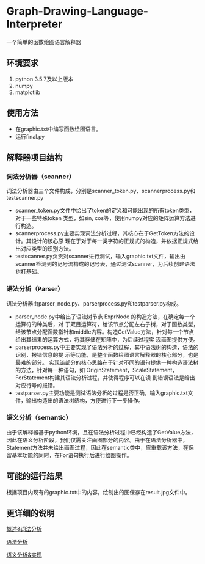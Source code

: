 # Graph-Drawing-Language-Interpreter

一个简单的函数绘图语言解释器

## 环境要求

1. python 3.5.7及以上版本
2. numpy
3. matplotlib

## 使用方法

- 在graphic.txt中编写函数绘图语言。
- 运行final.py

## 解释器项目结构

### 词法分析器（scanner）

词法分析器由三个文件构成，分别是scanner_token.py、scannerprocess.py和testscanner.py

- scanner_token.py文件中给出了token的定义和可能出现的所有token类型，对于一些特殊token 类型，如sin, cos等，使用numpy对应的矩阵运算方法进行构造。
- scannerprocess.py主要实现词法分析过程，其核心在于GetToken方法的设计。其设计的核心原 理在于对于每一类字符的正规式的构造，并依据正规式给出对应类型的识别方法。
- testscanner.py负责对scanner进行测试，输入graphic.txt文件，输出由scanner检测到的记号流构成的记号表，通过测试scanner，为后续创建语法树打基础。

### 语法分析（Parser）

语法分析器由parser_node.py、parserprocess.py和testparser.py构成。

- parser_node.py中给出了语法树节点 ExprNode 的构造方法，在确定每一个运算符的种类后，对 于双目运算符，给该节点分配左右子树，对于函数类型，给该节点分配函数指针和middle内容。构造GetValue方法，针对每一个节点给出其结果的运算方式，将其存储在矩阵中，为后续过程实 现画图提供方便。
- parserprocess.py中主要实现了语法分析的过程，其中语法树的构造，语法的识别，报错信息的提 示等功能，是整个函数绘图语言解释器的核心部分，也是最难的部分。 实现该部分的核心思路在于针对不同的语句提供一种构造语法树的方法，针对每一种语句，如 OriginStatement，ScaleStatement，ForStatement构建其语法分析过程，并使得程序可以在读 到错误语法是给出对应行号的报错。
- testparser.py主要功能是测试语法分析的过程是否正确，输入graphic.txt文件，输出构造出的语法树结构，方便进行下一步操作。

### 语义分析（semantic）

由于该解释器基于python环境，且在语法分析过程中已经构造了GetValue方法，因此在语义分析阶段，我们仅需关注画图部分的内容。由于在语法分析器中，Statement方法并未给出画图过程，因此在semantic类中，应重载该方法，在保留基本功能的同时，在For语句执行后进行绘图操作。



## 可能的运行结果

根据项目内现有的graphic.txt中的内容，绘制出的图保存在result.jpg文件中。

## 更详细的说明
[概述&词法分析](https://www.bbbbchan.com/2020/01/10/%e7%ae%80%e5%8d%95%e5%87%bd%e6%95%b0%e7%bb%98%e5%9b%be%e8%af%ad%e8%a8%80%e8%a7%a3%e9%87%8a%e5%99%a8-python%e5%ae%9e%e7%8e%b0-%e6%a6%82%e8%bf%b0%e8%af%8d%e6%b3%95%e5%88%86%e6%9e%90%e7%af%87/)

[语法分析](https://www.bbbbchan.com/2020/01/10/%e7%ae%80%e5%8d%95%e5%87%bd%e6%95%b0%e7%bb%98%e5%9b%be%e8%af%ad%e8%a8%80%e8%a7%a3%e9%87%8a%e5%99%a8-python%e5%ae%9e%e7%8e%b0-%e8%af%ad%e6%b3%95%e5%88%86%e6%9e%90%e7%af%87/)

[语义分析&实现](https://www.bbbbchan.com/2020/01/10/%e7%ae%80%e5%8d%95%e5%87%bd%e6%95%b0%e7%bb%98%e5%9b%be%e8%af%ad%e8%a8%80%e8%a7%a3%e9%87%8a%e5%99%a8-python%e5%ae%9e%e7%8e%b0-%e8%af%ad%e4%b9%89%e5%88%86%e6%9e%90%e5%ae%9e%e7%8e%b0%e7%af%87/)

